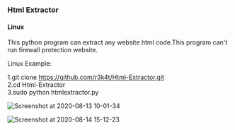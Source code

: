 ### Html Extractor ###

<h4>Linux</h4>

This python program can extract any website html code.This program can't run firewall protection website.

Linux Example:

1.git clone https://github.com/r3k4t/Html-Extractor.git
<br>
2.cd Html-Extractor
<br>
3.sudo python htmlextractor.py
<br>

![Screenshot at 2020-08-13 10-01-34](https://user-images.githubusercontent.com/69615463/90095003-0daec800-dd4d-11ea-8b2d-403e91e7dfc3.png)
<br>

![Screenshot at 2020-08-14 15-12-23](https://user-images.githubusercontent.com/69615463/90236709-c0138780-de40-11ea-8a8c-dea9a0ad8d50.png)
